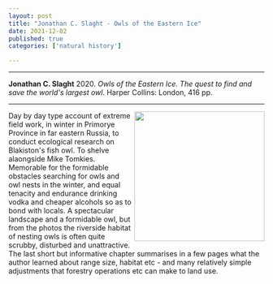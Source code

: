```yaml
---
layout: post
title: "Jonathan C. Slaght - Owls of the Eastern Ice"
date: 2021-12-02
published: true
categories: ['natural history']

---
```



***
<b>Jonathan C. Slaght</b> 2020. _Owls of the Eastern Ice. The quest to find and save the world's largest owl_. Harper Collins: London, 416 pp.

***

<img align="right"  width="256" src="https://cdn2.penguin.com.au/covers/original/9780241333938.jpg" alt="">  
Day by day type account of extreme field work, in winter in Primorye Province in far eastern Russia, to conduct ecological research on Blakiston's fish owl. To shelve alaongside Mike Tomkies. Memorable for the formidable obstacles searching for owls and owl nests in the winter, and equal tenacity and endurance drinking vodka and cheaper alcohols so as to bond with locals.  A spectacular landscape and a formidable owl, but from the photos the riverside habitat of nesting owls is often quite scrubby, disturbed and unattractive.  The last short but informative chapter summarises in a few pages what the author learned about range size, habitat etc - and many relatively simple adjustments that forestry operations etc can make to land use.


  
